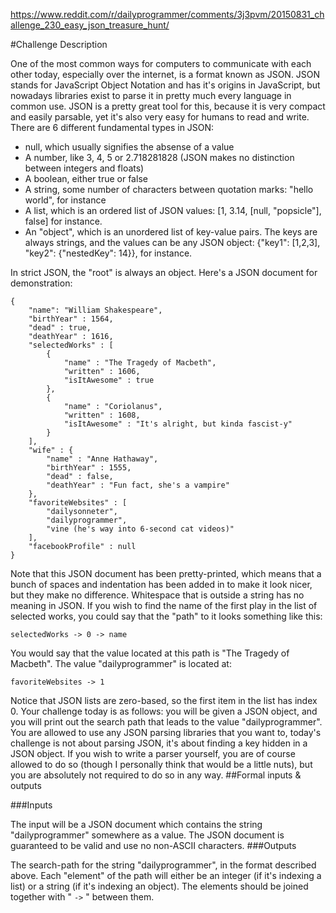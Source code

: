https://www.reddit.com/r/dailyprogrammer/comments/3j3pvm/20150831_challenge_230_easy_json_treasure_hunt/

#Challenge Description

One of the most common ways for computers to communicate with each other today, especially over the internet, is a format known as JSON. JSON stands for JavaScript Object Notation and has it's origins in JavaScript, but nowadays libraries exist to parse it in pretty much every language in common use. JSON is a pretty great tool for this, because it is very compact and easily parsable, yet it's also very easy for humans to read and write.
There are 6 different fundamental types in JSON:
* null, which usually signifies the absense of a value
* A number, like 3, 4, 5 or 2.718281828 (JSON makes no distinction between integers and floats)
* A boolean, either true or false
* A string, some number of characters between quotation marks: "hello world", for instance
* A list, which is an ordered list of JSON values: [1, 3.14, [null, "popsicle"], false] for instance.
* An "object", which is an unordered list of key-value pairs. The keys are always strings, and the values can be any JSON object: {"key1": [1,2,3], "key2": {"nestedKey": 14}}, for instance.

In strict JSON, the "root" is always an object. Here's a JSON document for demonstration:
```
{
    "name": "William Shakespeare",
    "birthYear" : 1564,
    "dead" : true,
    "deathYear" : 1616,
    "selectedWorks" : [
        {
            "name" : "The Tragedy of Macbeth",
            "written" : 1606,
            "isItAwesome" : true
        },
        {
            "name" : "Coriolanus",
            "written" : 1608,
            "isItAwesome" : "It's alright, but kinda fascist-y"
        }
    ],
    "wife" : {
        "name" : "Anne Hathaway",
        "birthYear" : 1555,
        "dead" : false,
        "deathYear" : "Fun fact, she's a vampire"
    },
    "favoriteWebsites" : [
        "dailysonneter",
        "dailyprogrammer",
        "vine (he's way into 6-second cat videos)"
    ],
    "facebookProfile" : null
}
```
Note that this JSON document has been pretty-printed, which means that a bunch of spaces and indentation has been added in to make it look nicer, but they make no difference. Whitespace that is outside a string has no meaning in JSON.
If you wish to find the name of the first play in the list of selected works, you could say that the "path" to it looks something like this:
```
selectedWorks -> 0 -> name
```
You would say that the value located at this path is "The Tragedy of Macbeth". The value "dailyprogrammer" is located at:
```
favoriteWebsites -> 1
```
Notice that JSON lists are zero-based, so the first item in the list has index 0.
Your challenge today is as follows: you will be given a JSON object, and you will print out the search path that leads to the value "dailyprogrammer". You are allowed to use any JSON parsing libraries that you want to, today's challenge is not about parsing JSON, it's about finding a key hidden in a JSON object. If you wish to write a parser yourself, you are of course allowed to do so (though I personally think that would be a little nuts), but you are absolutely not required to do so in any way.
##Formal inputs & outputs

###Inputs

The input will be a JSON document which contains the string "dailyprogrammer" somewhere as a value. The JSON document is guaranteed to be valid and use no non-ASCII characters.
###Outputs

The search-path for the string "dailyprogrammer", in the format described above. Each "element" of the path will either be an integer (if it's indexing a list) or a string (if it's indexing an object). The elements should be joined together with " `->` " between them.
